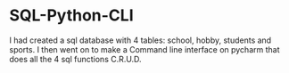 # SQL-Python-CLI
I had created a sql database with 4 tables: school, hobby, students and sports. I then went on to make a Command line interface on pycharm that does all the 4 sql functions C.R.U.D.
